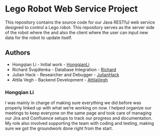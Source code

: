 # Lego Robot Web Service Project

This repository contains the source code for our Java RESTful web service designed to control a Lego robot. This repository serves as the server side of the robot where the and also the client where the user can input new data for the robot to update itself.

## Authors

* Hongqian Li - Initial work - [HongqianLi](https://github.com/hongqian-li)
* Richard Švajdlenka - Database Integration - [Richard](https://github.com/M3mberTM)
* Julian Hack - Researcher and Debugger - [JulianHack](https://github.com/Julian23000)
* Attila Vegh - Backend Development - [AttilaVegh](https://github.com/Attila22000)


### Hongqian Li
I was mainly in charge of making sure everything we did before was properly linked up with what we’re working on now. I helped organize our meetings to keep everyone on the same page and took care of managing our Jira and Confluence setups to track our progress and documentation. My role also involved supporting the team with coding and testing, making sure we got the groundwork done right from the start.
